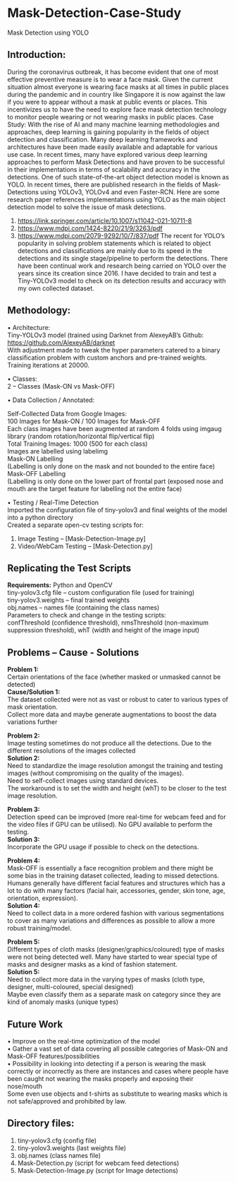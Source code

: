 # Mask-Detection-Case-Study
Mask Detection using YOLO

## Introduction:
During the coronavirus outbreak, it has become evident that one of most effective preventive measure is to wear a face mask. Given the current situation almost everyone is wearing face masks at all times in public places during the pandemic and in country like Singapore it is now against the law if you were to appear without a mask at public events or places.
This incentivizes us to have the need to explore face mask detection technology to monitor people wearing or not wearing masks in public places. 
Case Study:
With the rise of AI and many machine learning methodologies and approaches, deep learning is gaining popularity in the fields of object detection and classification. Many deep learning frameworks and architectures have been made easily available and adaptable for various use case.
In recent times, many have explored various deep learning approaches to perform Mask Detections and have proven to be successful in their implementations in terms of scalability and accuracy in the detections. One of such state-of-the-art object detection model is known as YOLO. 
In recent times, there are published research in the fields of Mask-Detections using YOLOv3, YOLOv4 and even Faster-RCN. Here are some research paper references implementations using YOLO as the main object detection model to solve the issue of mask detections. 
1.	https://link.springer.com/article/10.1007/s11042-021-10711-8
2.	https://www.mdpi.com/1424-8220/21/9/3263/pdf
3.	https://www.mdpi.com/2079-9292/10/7/837/pdf
The recent for YOLO’s popularity in solving problem statements which is related to object detections and classifications are mainly due to its speed in the detections and its single stage/pipeline to perform the detections. There have been continual work and research being carried on YOLO over the years since its creation since 2016. 
I have decided to train and test a Tiny-YOLOv3 model to check on its detection results and accuracy with my own collected dataset. 


## Methodology:
•	Architecture:   
Tiny-YOLOv3 model (trained using Darknet from AlexeyAB’s Github:  https://github.com/AlexeyAB/darknet  
With adjustment made to tweak the hyper parameters catered to a binary classification problem with custom anchors and pre-trained weights.  
Training iterations at 20000.  

•	Classes:  
2 – Classes (Mask-ON vs Mask-OFF)

•	Data Collection / Annotated:

Self-Collected Data from Google Images:   
100 Images for Mask-ON / 100 Images for Mask-OFF   
Each class images have been augmented at random 4 folds using imgaug library (random rotation/horizontal flip/vertical flip)   
Total Training Images: 1000 (500 for each class)  
Images are labelled using labelimg  
Mask-ON Labelling  
(Labelling is only done on the mask and not bounded to the entire face)  
Mask-OFF Labelling  
(Labelling is only done on the lower part of frontal part (exposed nose and mouth are the target feature for labelling not the entire face)  

•	Testing / Real-Time Detection  
Imported the configuration file of tiny-yolov3 and final weights of the model into a python directory   
Created a separate open-cv testing scripts for:  
1.	Image Testing – [Mask-Detection-Image.py]  
2.	Video/WebCam Testing – [Mask-Detection.py]  

## Replicating the Test Scripts
**Requirements:**
Python and OpenCV   
tiny-yolov3.cfg file – custom configuration file (used for training)   
tiny-yolov3.weights – final trained weights   
obj.names – names file (containing the class names)  
Parameters to check and change in the testing scripts:  
confThreshold (confidence threshold), nmsThreshold (non-maximum suppression threshold), whT (width and height of the image input)  

## Problems – Cause - Solutions

**Problem 1:**  
Certain orientations of the face (whether masked or unmasked cannot be detected)  	
**Cause/Solution 1:**  
The dataset collected were not as vast or robust to cater to various types of mask orientation.  	
Collect more data and maybe generate augmentations to boost the data variations further   

**Problem 2:**  
Image testing sometimes do not produce all the detections.	Due to the different resolutions of the images collected   	
**Solution 2:**  
Need to standardize the image resolution amongst the training and testing images (without compromising on the quality of the images).   
Need to self-collect images using standard devices.   
The workaround is to set the width and height (whT) to be closer to the test image resolution.   

**Problem 3:**  
Detection speed can be improved (more real-time for webcam feed and for the video files if GPU can be utilised).	No GPU available to perform the testing.   	
**Solution 3:**  
Incorporate the GPU usage if possible to check on the detections.  


**Problem 4:**  
Mask-OFF is essentially a face recognition problem and there might be some bias in the training dataset collected, leading to missed detections.	Humans generally have different facial features and structures which has a lot to do with many factors  (facial hair, accessories, gender, skin tone, age, orientation, expression).  
**Solution 4:**  
Need to collect data in a more ordered fashion with various segmentations to cover as many variations and differences as possible to allow a more robust training/model.  

**Problem 5:**  
Different types of cloth masks (designer/graphics/coloured) type of masks were not being detected well.	Many have started to wear special type of masks and designer masks as a kind of fashion statement.   	
**Solution 5:**  
Need to collect more data in the varying types of masks (cloth type, designer, multi-coloured, special designed)  
Maybe even classify them as a separate mask on category since they are kind of anomaly masks (unique types)  



## Future Work
•	Improve on the real-time optimization of the model  
•	Gather a vast set of data covering all possible categories of Mask-ON and Mask-OFF features/possibilities  
•	Possibility in looking into detecting if a person is wearing the mask correctly or incorrectly as there are instances and cases where people have been caught not wearing the masks properly and exposing their nose/mouth   
Some even use objects and t-shirts as substitute to wearing masks which is not safe/approved and prohibited by law.   

## Directory files:
1.	tiny-yolov3.cfg (config file)  
2.	tiny-yolov3.weights (last weights file)  
3.	obj.names (class names file)  
4.	Mask-Detection.py (script for webcam feed detections)  
5.	Mask-Detection-Image.py (script for Image detections)  
